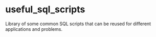 # useful_sql_scripts
Library of some common SQL scripts that can be reused for different applications and problems.
